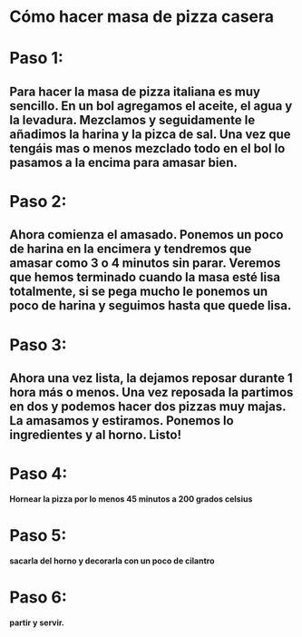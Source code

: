 
Cómo hacer masa de pizza casera
===
Paso 1: 
===============
Para hacer la masa de pizza italiana es muy sencillo. En un bol agregamos el aceite, el agua y la levadura. Mezclamos y seguidamente le añadimos la harina y la pizca de sal. Una vez que tengáis mas o menos mezclado todo en el bol lo pasamos a la encima para amasar bien.
---------------
Paso 2: 
===============
Ahora comienza el amasado. Ponemos un poco de harina en la encimera y tendremos que amasar como 3 o 4 minutos sin parar. Veremos que hemos terminado cuando la masa esté lisa totalmente, si se pega mucho le ponemos un poco de harina y seguimos hasta que quede lisa.
---------------
Paso 3: 
===============
Ahora una vez lista, la dejamos reposar durante 1 hora más o menos. Una vez reposada la partimos en dos y podemos hacer dos pizzas muy majas. La amasamos y estiramos. Ponemos lo ingredientes y al horno. Listo!
---------------

Paso 4: 
===============
**Hornear la pizza por lo menos 45 minutos a 200 grados celsius**

Paso 5: 
===============
**sacarla del horno y decorarla con un poco de cilantro**

Paso 6: 
===============
**partir y servir.**
